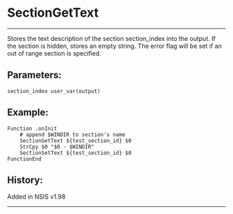 # SectionGetText

---

Stores the text description of the section section_index into the output. If the section is hidden, stores an empty string. The error flag will be set if an out of range section is specified.

## Parameters:

    section_index user_var(output)

## Example:

	Function .onInit
		# append $WINDIR to section's name
		SectionGetText ${test_section_id} $0
		StrCpy $0 "$0 - $WINDIR"
		SectionSetText ${test_section_id} $0
	FunctionEnd

## History:

Added in NSIS v1.98

---
